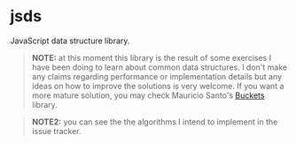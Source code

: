 # jsds

JavaScript data structure library.

> **NOTE:** at this moment this library is the result of some exercises I have been doing to learn about common data structures. I don't make any claims regarding performance or implementation details but any ideas on how to improve the solutions is very welcome. If you want a more mature solution, you may check Mauricio Santo's [Buckets](https://github.com/mauriciosantos/Buckets-JS) library.

> **NOTE2:** you can see the the algorithms I intend to implement in the issue tracker.
